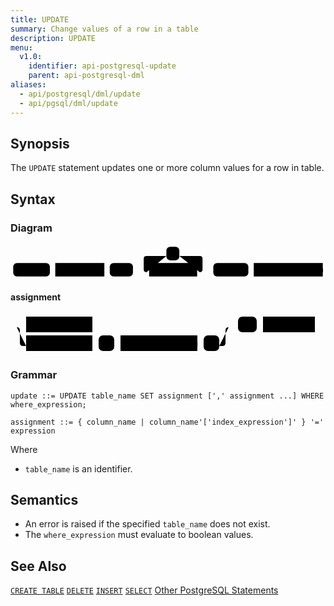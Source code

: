 ```yaml
---
title: UPDATE
summary: Change values of a row in a table
description: UPDATE
menu:
  v1.0:
    identifier: api-postgresql-update
    parent: api-postgresql-dml
aliases:
  - api/postgresql/dml/update
  - api/pgsql/dml/update
---
```


## Synopsis

The `UPDATE` statement updates one or more column values for a row in table.

## Syntax

### Diagram

<svg class="rrdiagram" version="1.1" xmlns:xlink="http://www.w3.org/1999/xlink" xmlns="http://www.w3.org/2000/svg" width="584" height="65" viewbox="0 0 584 65"><path class="connector" d="M0 52h5m68 0h10m91 0h10m43 0h30m-5 0q-5 0-5-5v-20q0-5 5-5h37m24 0h38q5 0 5 5v20q0 5-5 5m-5 0h30m65 0h10m128 0h5"/><rect class="literal" x="5" y="35" width="68" height="25" rx="7"/><text class="text" x="15" y="52">UPDATE</text><a xlink:href="../grammar_diagrams#table-name"><rect class="rule" x="83" y="35" width="91" height="25"/><text class="text" x="93" y="52">table_name</text></a><rect class="literal" x="184" y="35" width="43" height="25" rx="7"/><text class="text" x="194" y="52">SET</text><rect class="literal" x="289" y="5" width="24" height="25" rx="7"/><text class="text" x="299" y="22">,</text><a xlink:href="../grammar_diagrams#assignment"><rect class="rule" x="257" y="35" width="89" height="25"/><text class="text" x="267" y="52">assignment</text></a><rect class="literal" x="376" y="35" width="65" height="25" rx="7"/><text class="text" x="386" y="52">WHERE</text><a xlink:href="../grammar_diagrams#where-expression"><rect class="rule" x="451" y="35" width="128" height="25"/><text class="text" x="461" y="52">where_expression</text></a></svg>

#### assignment
<svg class="rrdiagram" version="1.1" xmlns:xlink="http://www.w3.org/1999/xlink" xmlns="http://www.w3.org/2000/svg" width="492" height="65" viewbox="0 0 492 65"><path class="connector" d="M0 22h25m106 0h223m-344 0q5 0 5 5v20q0 5 5 5h5m106 0h10m25 0h10m123 0h10m25 0h5q5 0 5-5v-20q0-5 5-5m5 0h10m30 0h10m83 0h5"/><a xlink:href="../grammar_diagrams#column-name"><rect class="rule" x="25" y="5" width="106" height="25"/><text class="text" x="35" y="22">column_name</text></a><a xlink:href="../grammar_diagrams#column-name"><rect class="rule" x="25" y="35" width="106" height="25"/><text class="text" x="35" y="52">column_name</text></a><rect class="literal" x="141" y="35" width="25" height="25" rx="7"/><text class="text" x="151" y="52">[</text><a xlink:href="../grammar_diagrams#index-expression"><rect class="rule" x="176" y="35" width="123" height="25"/><text class="text" x="186" y="52">index_expression</text></a><rect class="literal" x="309" y="35" width="25" height="25" rx="7"/><text class="text" x="319" y="52">]</text><rect class="literal" x="364" y="5" width="30" height="25" rx="7"/><text class="text" x="374" y="22">=</text><a xlink:href="../grammar_diagrams#expression"><rect class="rule" x="404" y="5" width="83" height="25"/><text class="text" x="414" y="22">expression</text></a></svg>

### Grammar
```
update ::= UPDATE table_name SET assignment [',' assignment ...] WHERE where_expression;

assignment ::= { column_name | column_name'['index_expression']' } '=' expression
```

Where

- `table_name` is an identifier.

## Semantics
- An error is raised if the specified `table_name` does not exist.
- The `where_expression` must evaluate to boolean values.

## See Also

[`CREATE TABLE`](../ddl_create_table)
[`DELETE`](../dml_delete)
[`INSERT`](../dml_insert)
[`SELECT`](../dml_select)
[Other PostgreSQL Statements](..)
